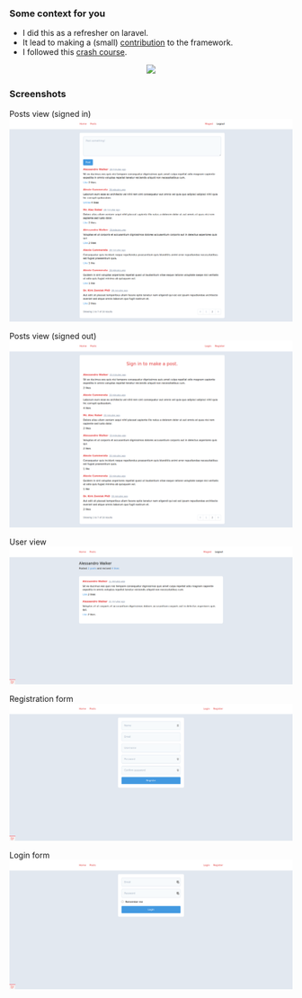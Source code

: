 ### Some context for you

<ul>
    <li>I did this as a refresher on laravel.</li>
    <li>
        It lead to making a (small) <a href="https://github.com/laravel/laravel/pull/5471">contribution</a>
        to the framework.
    </li>
    <li>I followed this <a href="https://youtu.be/MFh0Fd7BsjE">crash course</a>.</li>
</ul>

<p align="center">
    <a href="http://www.youtube.com/watch?v=MFh0Fd7BsjE" target="_blank">
        <img src="http://img.youtube.com/vi/MFh0Fd7BsjE/0.jpg" width="600">
    </a>
</p>

### Screenshots

Posts view (signed in)
<img src="https://raw.githubusercontent.com/A-Maged/Posty/main/public/images/posts.png">

Posts view (signed out)
<img src="https://github.com/A-Maged/Posty/blob/main/public/images/posts-guest.png?raw=true">

User view
<img src="https://github.com/A-Maged/Posty/blob/main/public/images/user.png?raw=true">

Registration form
<img src="https://github.com/A-Maged/Posty/blob/main/public/images/register.png?raw=true">

Login form
<img src="https://github.com/A-Maged/Posty/blob/main/public/images/login.png?raw=true">
